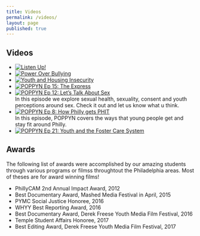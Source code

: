 ```yaml
---
title: Videos
permalink: /videos/
layout: page
published: true
---
```


## Videos

- [![Listen Up!](https://img.youtube.com/vi/mR1lpnaqWKM&feature=youtu.be.jpg)](https://www.youtube.com/watch?v=mR1lpnaqWKM&feature=youtu.be)
- [![Power Over Bullying](https://img.youtube.com/vi/bM-orb7CDcM&feature=youtu.be.jpg)](https://youtu.be/bM-orb7CDcM)
- [![Youth and Housing Insecurity](https://img.youtube.com/vi/Cp-9wj1wgSg&feature=youtu.be)](https://youtu.be/Cp-9wj1wgSg)
- [![POPPYN Ep 15: The Express](https://img.youtube.com/vi/qJo7yNF2SYg)](https://youtu.be/qJo7yNF2SYg)
- [![POPPYN Ep 12: Let’s Talk About Sex](https://img.youtube.com/vi/qHE35-CUWns)](https://www.youtube.com/watch?v=qHE35-CUWns)<br/>
In this episode we explore sexual health, sexuality, consent and youth perceptions around sex. Check it out and let us know what u think.
- [![POPPYN Ep 8: How Philly gets PHIT](https://img.youtube.com/vi/EY6cuTXauWM)](https://youtu.be/EY6cuTXauWM)<br/>
In this episode, POPPYN covers the ways that young people get and stay fit around Philly.
- [![POPPYN Ep 21: Youth and the Foster Care System](https://img.youtube.com/vi/vlhcwYQDylI)](https://www.youtube.com/watch?v=vlhcwYQDylI)

## Awards

The following list of awards were accomplished by our amazing students through various programs or filmss throughtout the Philadelphia areas. Most of theses are for award winning films! 

- PhillyCAM 2nd Annual Impact Award, 2012 
- Best Documentary Award, Mashed Media Festival in April, 2015
- PYMC Social Justice Honoree, 2016 
- WHYY Best Reporting Award, 2016
- Best Documentary Award, Derek Freese Youth Media Film Festival, 2016
- Temple Student Affairs Honoree, 2017
- Best Editing Award, Derek Freese Youth Media Film Festival, 2017
